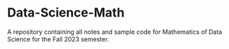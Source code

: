 # Data-Science-Math 

A repository containing all notes and sample code for Mathematics of Data Science for the Fall 2023 semester. 


